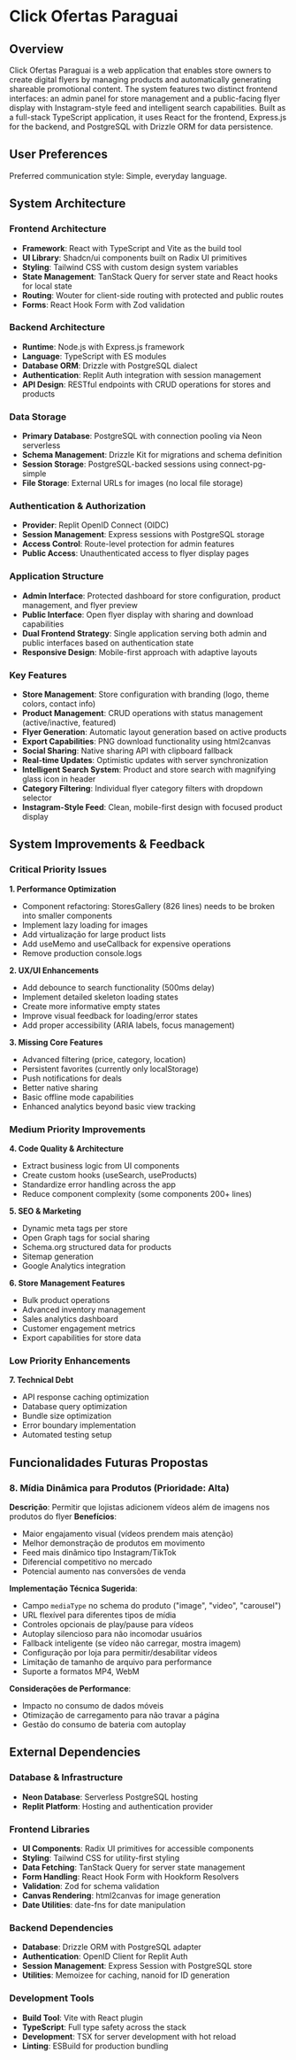 # Click Ofertas Paraguai

## Overview

Click Ofertas Paraguai is a web application that enables store owners to create digital flyers by managing products and automatically generating shareable promotional content. The system features two distinct frontend interfaces: an admin panel for store management and a public-facing flyer display with Instagram-style feed and intelligent search capabilities. Built as a full-stack TypeScript application, it uses React for the frontend, Express.js for the backend, and PostgreSQL with Drizzle ORM for data persistence.

## User Preferences

Preferred communication style: Simple, everyday language.

## System Architecture

### Frontend Architecture
- **Framework**: React with TypeScript and Vite as the build tool
- **UI Library**: Shadcn/ui components built on Radix UI primitives
- **Styling**: Tailwind CSS with custom design system variables
- **State Management**: TanStack Query for server state and React hooks for local state
- **Routing**: Wouter for client-side routing with protected and public routes
- **Forms**: React Hook Form with Zod validation

### Backend Architecture
- **Runtime**: Node.js with Express.js framework
- **Language**: TypeScript with ES modules
- **Database ORM**: Drizzle with PostgreSQL dialect
- **Authentication**: Replit Auth integration with session management
- **API Design**: RESTful endpoints with CRUD operations for stores and products

### Data Storage
- **Primary Database**: PostgreSQL with connection pooling via Neon serverless
- **Schema Management**: Drizzle Kit for migrations and schema definition
- **Session Storage**: PostgreSQL-backed sessions using connect-pg-simple
- **File Storage**: External URLs for images (no local file storage)

### Authentication & Authorization
- **Provider**: Replit OpenID Connect (OIDC)
- **Session Management**: Express sessions with PostgreSQL storage
- **Access Control**: Route-level protection for admin features
- **Public Access**: Unauthenticated access to flyer display pages

### Application Structure
- **Admin Interface**: Protected dashboard for store configuration, product management, and flyer preview
- **Public Interface**: Open flyer display with sharing and download capabilities
- **Dual Frontend Strategy**: Single application serving both admin and public interfaces based on authentication state
- **Responsive Design**: Mobile-first approach with adaptive layouts

### Key Features
- **Store Management**: Store configuration with branding (logo, theme colors, contact info)
- **Product Management**: CRUD operations with status management (active/inactive, featured)
- **Flyer Generation**: Automatic layout generation based on active products
- **Export Capabilities**: PNG download functionality using html2canvas
- **Social Sharing**: Native sharing API with clipboard fallback
- **Real-time Updates**: Optimistic updates with server synchronization
- **Intelligent Search System**: Product and store search with magnifying glass icon in header
- **Category Filtering**: Individual flyer category filters with dropdown selector
- **Instagram-Style Feed**: Clean, mobile-first design with focused product display

## System Improvements & Feedback

### Critical Priority Issues

**1. Performance Optimization**
- Component refactoring: StoresGallery (826 lines) needs to be broken into smaller components
- Implement lazy loading for images
- Add virtualização for large product lists
- Add useMemo and useCallback for expensive operations
- Remove production console.logs

**2. UX/UI Enhancements**
- Add debounce to search functionality (500ms delay)
- Implement detailed skeleton loading states
- Create more informative empty states
- Improve visual feedback for loading/error states
- Add proper accessibility (ARIA labels, focus management)

**3. Missing Core Features**
- Advanced filtering (price, category, location)
- Persistent favorites (currently only localStorage)
- Push notifications for deals
- Better native sharing
- Basic offline mode capabilities
- Enhanced analytics beyond basic view tracking

### Medium Priority Improvements

**4. Code Quality & Architecture**
- Extract business logic from UI components
- Create custom hooks (useSearch, useProducts)
- Standardize error handling across the app
- Reduce component complexity (some components 200+ lines)

**5. SEO & Marketing**
- Dynamic meta tags per store
- Open Graph tags for social sharing
- Schema.org structured data for products
- Sitemap generation
- Google Analytics integration

**6. Store Management Features**
- Bulk product operations
- Advanced inventory management
- Sales analytics dashboard
- Customer engagement metrics
- Export capabilities for store data

### Low Priority Enhancements

**7. Technical Debt**
- API response caching optimization
- Database query optimization
- Bundle size optimization
- Error boundary implementation
- Automated testing setup

## Funcionalidades Futuras Propostas

### **8. Mídia Dinâmica para Produtos (Prioridade: Alta)**
**Descrição**: Permitir que lojistas adicionem vídeos além de imagens nos produtos do flyer
**Benefícios**:
- Maior engajamento visual (vídeos prendem mais atenção)
- Melhor demonstração de produtos em movimento
- Feed mais dinâmico tipo Instagram/TikTok
- Diferencial competitivo no mercado
- Potencial aumento nas conversões de venda

**Implementação Técnica Sugerida**:
- Campo `mediaType` no schema do produto ("image", "video", "carousel")
- URL flexível para diferentes tipos de mídia
- Controles opcionais de play/pause para vídeos
- Autoplay silencioso para não incomodar usuários
- Fallback inteligente (se vídeo não carregar, mostra imagem)
- Configuração por loja para permitir/desabilitar vídeos
- Limitação de tamanho de arquivo para performance
- Suporte a formatos MP4, WebM

**Considerações de Performance**:
- Impacto no consumo de dados móveis
- Otimização de carregamento para não travar a página
- Gestão do consumo de bateria com autoplay

## External Dependencies

### Database & Infrastructure
- **Neon Database**: Serverless PostgreSQL hosting
- **Replit Platform**: Hosting and authentication provider

### Frontend Libraries
- **UI Components**: Radix UI primitives for accessible components
- **Styling**: Tailwind CSS for utility-first styling
- **Data Fetching**: TanStack Query for server state management
- **Form Handling**: React Hook Form with Hookform Resolvers
- **Validation**: Zod for schema validation
- **Canvas Rendering**: html2canvas for image generation
- **Date Utilities**: date-fns for date manipulation

### Backend Dependencies
- **Database**: Drizzle ORM with PostgreSQL adapter
- **Authentication**: OpenID Client for Replit Auth
- **Session Management**: Express Session with PostgreSQL store
- **Utilities**: Memoizee for caching, nanoid for ID generation

### Development Tools
- **Build Tool**: Vite with React plugin
- **TypeScript**: Full type safety across the stack
- **Development**: TSX for server development with hot reload
- **Linting**: ESBuild for production bundling